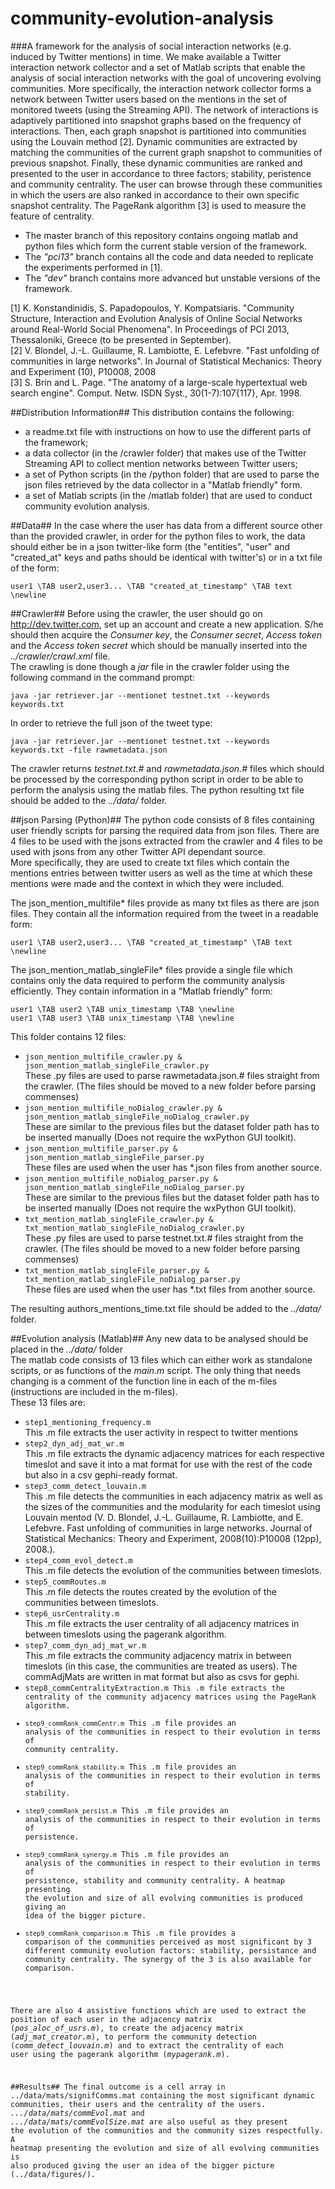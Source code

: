 community-evolution-analysis
============================

###A framework for the analysis of social interaction networks (e.g. induced by Twitter mentions) in time.
We make available a Twitter interaction network collector and a set of Matlab scripts that enable the analysis of social interaction networks with the goal of uncovering evolving communities. More specifically, the interaction network collector forms a network between Twitter users based on the mentions in the set of monitored tweets (using the Streaming API). The network of interactions is adaptively partitioned into snapshot graphs based on the frequency of interactions. Then, each graph snapshot is partitioned into communities using the Louvain method [2]. Dynamic communities are extracted by matching the communities of the current graph snapshot to communities of previous snapshot. Finally, these dynamic communities are ranked and presented to the user in accordance to three factors; stability, peristence and community centrality. The user can browse through these communities in which the users are also ranked in accordance to their own specific snapshot centrality. The PageRank algorithm [3] is used to measure the feature of centrality.

* The master branch of this repository contains ongoing matlab and python files which form the current stable version of the framework. 
* The _"pci13"_ branch contains all the code and data needed to replicate the experiments performed in [1].
* The _"dev"_ branch contains more advanced but unstable versions of the framework.

[1] K. Konstandinidis, S. Papadopoulos, Y. Kompatsiaris. "Community Structure, Interaction and Evolution Analysis of Online Social Networks around Real-World Social Phenomena". In Proceedings of PCI 2013, Thessaloniki, Greece (to be presented in September).  
[2] V. Blondel, J.-L. Guillaume, R. Lambiotte, E. Lefebvre. "Fast unfolding of communities in large networks". In Journal of Statistical Mechanics: Theory and Experiment (10), P10008, 2008  
[3] S. Brin and L. Page. "The anatomy of a large-scale hypertextual web search engine". Comput. Netw. ISDN Syst., 30(1-7):107{117}, Apr. 1998.

##Distribution Information##
This distribution contains the following:  
* a readme.txt file with instructions on how to use the different parts of the framework;
* a data collector (in the /crawler folder) that makes use of the Twitter Streaming API to collect mention networks between Twitter users;
* a set of Python scripts (in the /python folder) that are used to parse the json files retrieved by the data collector in a "Matlab friendly" form.
* a set of Matlab scripts (in the /matlab folder) that are used to conduct community evolution analysis.


##Data##
In the case where the user has data from a different source other than the provided crawler, in order for the python files to work, the data should either be in a json twitter-like form  (the "entities", "user" and "created\_at" keys and paths should be identical with twitter's) or in a txt file of the form:

    user1 \TAB user2,user3... \TAB "created_at_timestamp" \TAB text \newline  

##Crawler##
Before using the crawler, the user should go on http://dev.twitter.com, set up an account and create a new application. S/he should then acquire the _Consumer key_, the _Consumer secret_, _Access token_ and the _Access token secret_ which should be manually inserted into the _../crawler/crawl.xml_ file.  
The crawling is done though a _jar_ file in the crawler folder using the following command in the command prompt:

    java -jar retriever.jar --mentionet testnet.txt --keywords keywords.txt

In order to retrieve the full json of the tweet type:  

    java -jar retriever.jar --mentionet testnet.txt --keywords keywords.txt -file rawmetadata.json 

The crawler returns _testnet.txt.#_ and _rawmetadata.json.#_ files which should be processed by the corresponding python script in order to be able to perform the analysis using the matlab files.
The python resulting txt file should be added to the _../data/_ folder.  

##json Parsing (Python)##
The python code consists of 8 files containing user friendly scripts for parsing the required data from json files. There are 4 files to be used with the jsons extracted from the crawler and 4 files to be used with jsons from any other Twitter API dependant source.  
More specifically, they are used to create txt files which contain the mentions entries between twitter users as well as the time at which these mentions were made and the context in which they were included.  

The json_mention_multifile* files provide as many txt files as there are json files. 
They contain all the information required from the tweet in a readable form:

    user1 \TAB user2,user3... \TAB "created_at_timestamp" \TAB text \newline

The json_mention_matlab_singleFile* files provide a single file which contains only the data
required to perform the community analysis efficiently. They contain information in a "Matlab friendly" form:

    user1 \TAB user2 \TAB unix_timestamp \TAB \newline
    user1 \TAB user3 \TAB unix_timestamp \TAB \newline

This folder contains 12 files:
* <code>json\_mention\_multifile\_crawler.py & json\_mention\_matlab\_singleFile_crawler.py</code>  
    These .py files are used to parse rawmetadata.json.# files straight from the crawler. (The files should be moved to a new folder before parsing commenses)
* <code>json_mention\_multifile\_noDialog_crawler.py & json\_mention\_matlab\_singleFile_noDialog_crawler.py</code>  
    These are similar to the previous files but the dataset folder path has to be inserted manually (Does not require the wxPython GUI toolkit).
* <code>json\_mention\_multifile\_parser.py & json\_mention\_matlab\_singleFile_parser.py</code>  
    These files are used when the user has *.json files from another source.
* <code>json\_mention\_multifile\_noDialog\_parser.py & json\_mention\_matlab\_singleFile\_noDialog_parser.py</code>  
    These are similar to the previous files but the dataset folder path has to be inserted manually (Does not require the wxPython GUI toolkit).
* <code>txt\_mention\_matlab\_singleFile\_crawler.py & txt\_mention\_matlab\_singleFile\_noDialog\_crawler.py</code>  
    These .py files are used to parse testnet.txt.# files straight from the crawler. (The files should be moved to a new folder before parsing commenses)
* <code>txt\_mention\_matlab\_singleFile\_parser.py & txt\_mention\_matlab\_singleFile\_noDialog\_parser.py</code>  
    These files are used when the user has *.txt files from another source.  

The resulting authors\_mentions\_time.txt file should be added to the _../data/_ folder. 
    
##Evolution analysis (Matlab)##
Any new data to be analysed should be placed in the _../data/_ folder  
The matlab code consists of 13 files which can either work as standalone scripts, or as functions of the _main.m_ script. 
The only thing that needs changing is a comment of the function line in each of the m-files (instructions are included in the m-files).  
These 13 files are:  
* <code>step1\_mentioning\_frequency.m</code>  
    This .m file extracts the user activity in respect to twitter mentions  
* <code>step2\_dyn_adj\_mat_wr.m</code>  
    This .m file extracts the dynamic adjacency matrices for each respective timeslot and save it into a mat format for use with the rest of the code but also in a csv gephi-ready format.  
* <code>step3\_comm\_detect_louvain.m</code>  
    This .m file detects the communities in each adjacency matrix as well as the sizes of the communities and the modularity for each timeslot using Louvain mentod (V. D. Blondel, J.-L. Guillaume, R. Lambiotte, and E. Lefebvre. Fast unfolding of communities in large networks. Journal of Statistical Mechanics: Theory and Experiment, 2008(10):P10008 (12pp), 2008.).  
* <code>step4\_comm\_evol_detect.m</code>  
    This .m file detects the evolution of the communities between timeslots.  
* <code>step5_commRoutes.m</code>  
    This .m file detects the routes created by the evolution of the communities between timeslots.  
* <code>step6\_usrCentrality.m</code>  
    This .m file extracts the user centrality of all adjacency matrices in between timeslots using the pagerank algorithm.  
* <code>step7\_comm\_dyn\_adj\_mat\_wr.m</code>  
    This .m file extracts the community adjacency matrix in between timeslots (in this case, the communities are treated as users). The commAdjMats are written in mat format but also as csvs for gephi.
* <code>step8\_commCentralityExtraction.m
	This .m file extracts the centrality of the community adjacency matrices using the PageRank algorithm.
* <code>step9\_commRank\_commCentr.m</code> 
	This .m file provides an analysis of the communities in respect to their evolution in terms of community centrality. 
* <code>step9\_commRank\_stability.m</code> 
	This .m file provides an analysis of the communities in respect to their evolution in terms of stability.
* <code>step9\_commRank\_persist.m</code> 
This .m file provides an analysis of the communities in respect to their evolution in terms of persistence.
* <code>step9\_commRank\_synergy.m</code> 
	This .m file provides an analysis of the communities in respect to their evolution in terms of persistence, stability and community centrality. A heatmap presenting the evolution and size of all evolving communities is produced giving an idea of the bigger picture.
* <code>step9\_commRank\_comparison.m</code> 
	This .m file provides a comparison of the communities perceived as most significant by 3 different community evolution factors: stability, persistance and community centrality. The synergy of the 3 is also available for comparison.

There are also 4 assistive functions which are used to extract the position of each user in the adjacency matrix (_pos\_aloc\_of\_usrs.m_), to create the adjacency matrix (_adj\_mat\_creator.m_), to perform the community detection (_comm\_detect\_louvain.m_) and to extract the centrality of each user using the pagerank algorithm (_mypagerank.m_).

##Results##
The final outcome is a cell array in ../data/mats/signifComms.mat containing the most significant dynamic communities, their users and the centrality of the users.
_.../data/mats/commEvol.mat_ and _.../data/mats/commEvolSize.mat_ are also useful as they present the evolution of the communities and the community sizes respectfully.
A heatmap presenting the evolution and size of all evolving communities is also produced giving the user an idea of the bigger picture (../data/figures/).
